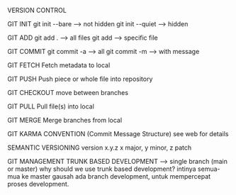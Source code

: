VERSION CONTROL

GIT INIT
git init --bare --> not hidden
git init --quiet --> hidden
[](./screenshot/GIT_INIT.JPG)

GIT ADD
git add . --> all files
git add <filename> --> specific file
[](./screenshot/GIT_ADD.JPG)

GIT COMMIT
git commit -a --> all
git commit -m --> with message
[](./screenshot/GIT_COMMIT.JPG)

GIT FETCH
Fetch metadata to local

GIT PUSH
Push piece or whole file into repository
[](./screenshot/GIT_PUSH.JPG)

GIT CHECKOUT
move between branches
[](./screenshot/GIT_CHECKOUT.JPG)

GIT PULL
Pull file(s) into local

GIT MERGE
Merge branches from local

GIT KARMA CONVENTION (Commit Message Structure)
see web for details

SEMANTIC VERSIONING
version x.y.z
x major, y minor, z patch

GIT MANAGEMENT
TRUNK BASED DEVELOPMENT --> single branch (main or master)
why should we use trunk based development? intinya semua-mua ke master gausah ada branch development, untuk mempercepat proses development.
